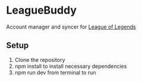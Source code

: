# LeagueBuddy
Account manager and syncer for [League of Legends](https://na.leagueoflegends.com)

## Setup
1. Clone the repository
2. npm install to install necessary dependencies
3. npm run dev from terminal to run
